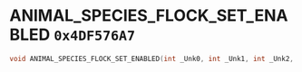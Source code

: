 # ANIMAL_SPECIES_FLOCK_SET_ENABLED `0x4DF576A7`

```cpp
void ANIMAL_SPECIES_FLOCK_SET_ENABLED(int _Unk0, int _Unk1, int _Unk2, int _Unk3);
```